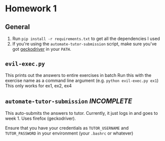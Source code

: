 # Homework 1

## General
1. Run `pip install -r requirements.txt` to get all the dependencies I used
1. If you're using the `automate-tutor-submission` script, make sure you've got [geckodriver](https://github.com/mozilla/geckodriver/releases) in your `PATH`.

## `evil-exec.py`
This prints out the answers to entire exercises in batch
Run this with the exercise name as a command line argument (e.g. `python
evil-exec.py ex1`)
This only works for ex1, ex2, ex4

## `automate-tutor-submission` _INCOMPLETE_
This auto-submits the answers to tutor.
Currently, it just logs in and goes to week 1. Uses firefox (geckodriver).

Ensure that you have your credentials as `TUTOR_USERNAME` and `TUTOR_PASSWORD` in your environment (your `.bashrc` or whatever)
